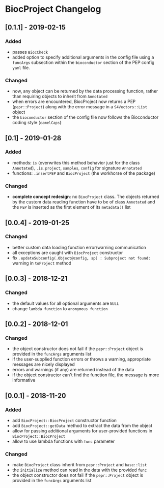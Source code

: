 # BiocProject Changelog

## [0.1.1] - 2019-02-15

### Added

* passes `BiocCheck`
* added option to specify additional arguments in the config file using a `funcArgs` subsection within the `bioconductor` section of the PEP config `yaml` file.

### Changed

* now, any object can be returned by the data processing function, rather than requiring objects to inherit from `Annotated`
* when errors are encountered, BiocProject now returns a PEP (`pepr::Project`) along with the error message in a `S4Vectors::List` object
* the `bioconductor` section of the config file now follows the Bioconductor coding style (`camelCaps`)

## [0.1] - 2019-01-28

### Added

* methods: `is` (overwrites this method behavior just for the class `Annotated`), `.is.project`, `samples`, `config` for signature `Annotated`
* functions: `.insertPEP` and `BiocProject` (the workhorse of the package)

### Changed

* **complete concept redesign**: no `BiocProject` class. The objects returned by the custom data reading function have to be of class `Annotated` and the `PEP` is inserted as the first element of its `metadata()` list

## [0.0.4] - 2019-01-25

### Changed

* better custom data loading function error/warning communication
* all exceptions are caught with `BiocProject` constructor
* fix `.updateSubconfig(.Object@config, sp) : Subproject not found:` warning in `toProject` method

## [0.0.3] - 2018-12-21

### Changed

* the default values for all optional arguments are `NULL`
* change `lambda function` to `anonymous function`

## [0.0.2] - 2018-12-01

### Changed

* the object constructor does not fail if the `pepr::Project` object is provided in the `funcArgs` arguments list
* if the user-supplied function errors or throws a warning, appropriate messages are nicely displayed
* errors and warnings (if any) are returned instead of the data
* if the object constructor can't find the function file, the message is more informative

## [0.0.1] - 2018-11-20

### Added

* add `BiocProject::BiocProject` constructor function
* add `BiocProject::getData` method to extract the data from the object
* allow for passing additional arguments for user-provided functions in `BiocProject::BiocProject`
* allow to use lambda functions with `func` parameter

### Changed

* make `BiocProject` class inherit from `pepr::Project` and `base::list`
* the `initialize` method can read in the data with the provided `func`
* the object constructor does not fail if the `pepr::Project` object is provided in the `funcArgs` arguments list